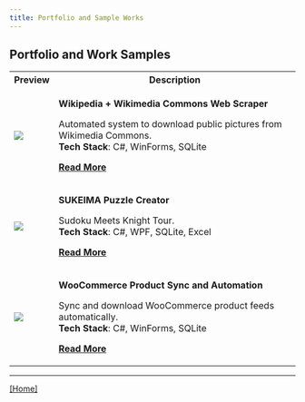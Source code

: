 ```yaml
---
title: Portfolio and Sample Works
---
```


## Portfolio and Work Samples

<table>
 <tr>
  <th>Preview</th>
  <th>Description</th>
 </tr>
 <tr>
  <td>

[![](https://i.ytimg.com/vi/_BeI7Uu2GO0/mqdefault.jpg)](./wikimedia-commons-scraper/)

  </td>
  <td>

**Wikipedia + Wikimedia Commons Web Scraper**

Automated system to download public pictures from Wikimedia Commons.<br>**Tech Stack**: C#, WinForms, SQLite

[**Read More**](./wikimedia-commons-scraper/)

  </td>
 </tr>
 <tr>
  <td>

[![](https://i.ytimg.com/vi/An_tdG8PZGA/mqdefault.jpg)](./sukeima/)

  </td>
  <td>

**SUKEIMA Puzzle Creator**

Sudoku Meets Knight Tour.<br>**Tech Stack**: C#, WPF, SQLite, Excel

[**Read More**](./sukeima/)

  </td>
 </tr>
 <tr>
  <td>

[![](https://i.ytimg.com/vi/ZKwrOLgueik/mqdefault.jpg)](./woocommerce-sync/)

  </td>
  <td>

**WooCommerce Product Sync and Automation**

Sync and download WooCommerce product feeds automatically.<br>**Tech Stack**: C#, WinForms, SQLite

[**Read More**](./woocommerce-sync/)
     
  </td>
 </tr>
</table>

---

[[Home]](/)
